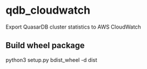 # qdb_cloudwatch
Export QuasarDB cluster statistics to AWS CloudWatch

## Build wheel package
python3 setup.py bdist_wheel -d dist
